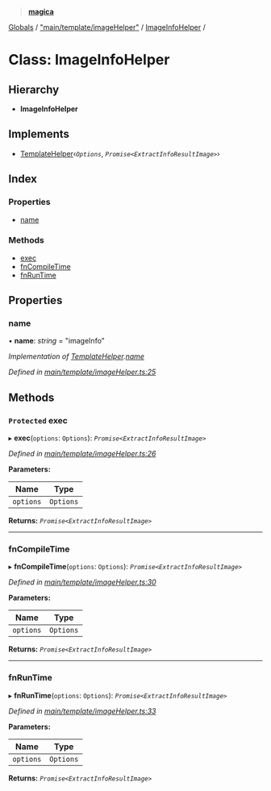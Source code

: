 > **[magica](../README.md)**

[Globals](../README.md) / ["main/template/imageHelper"](../modules/_main_template_imagehelper_.md) / [ImageInfoHelper](_main_template_imagehelper_.imageinfohelper.md) /

# Class: ImageInfoHelper

## Hierarchy

* **ImageInfoHelper**

## Implements

* [TemplateHelper](../interfaces/_main_template_template_.templatehelper.md)‹*`Options`*, *`Promise<ExtractInfoResultImage>`*›

## Index

### Properties

* [name](_main_template_imagehelper_.imageinfohelper.md#name)

### Methods

* [exec](_main_template_imagehelper_.imageinfohelper.md#protected-exec)
* [fnCompileTime](_main_template_imagehelper_.imageinfohelper.md#fncompiletime)
* [fnRunTime](_main_template_imagehelper_.imageinfohelper.md#fnruntime)

## Properties

###  name

• **name**: *string* = "imageInfo"

*Implementation of [TemplateHelper](../interfaces/_main_template_template_.templatehelper.md).[name](../interfaces/_main_template_template_.templatehelper.md#name)*

*Defined in [main/template/imageHelper.ts:25](https://github.com/cancerberoSgx/magica/blob/819ab9b/src/main/template/imageHelper.ts#L25)*

## Methods

### `Protected` exec

▸ **exec**(`options`: `Options`): *`Promise<ExtractInfoResultImage>`*

*Defined in [main/template/imageHelper.ts:26](https://github.com/cancerberoSgx/magica/blob/819ab9b/src/main/template/imageHelper.ts#L26)*

**Parameters:**

Name | Type |
------ | ------ |
`options` | `Options` |

**Returns:** *`Promise<ExtractInfoResultImage>`*

___

###  fnCompileTime

▸ **fnCompileTime**(`options`: `Options`): *`Promise<ExtractInfoResultImage>`*

*Defined in [main/template/imageHelper.ts:30](https://github.com/cancerberoSgx/magica/blob/819ab9b/src/main/template/imageHelper.ts#L30)*

**Parameters:**

Name | Type |
------ | ------ |
`options` | `Options` |

**Returns:** *`Promise<ExtractInfoResultImage>`*

___

###  fnRunTime

▸ **fnRunTime**(`options`: `Options`): *`Promise<ExtractInfoResultImage>`*

*Defined in [main/template/imageHelper.ts:33](https://github.com/cancerberoSgx/magica/blob/819ab9b/src/main/template/imageHelper.ts#L33)*

**Parameters:**

Name | Type |
------ | ------ |
`options` | `Options` |

**Returns:** *`Promise<ExtractInfoResultImage>`*